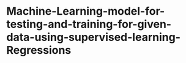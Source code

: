 # Machine-Learning-model-for-testing-and-training-for-given-data-using-supervised-learning-Regressions